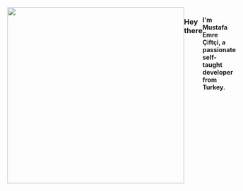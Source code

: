 <div style="flex: 1; display:flex; flex-direction:row;">
  <img width="400" height="400" src=""/>

  <h3>Hey there</h3>
  <h4>I'm Mustafa Emre Çiftçi, a passionate self-taught developer from Turkey. </h4>
</div>
